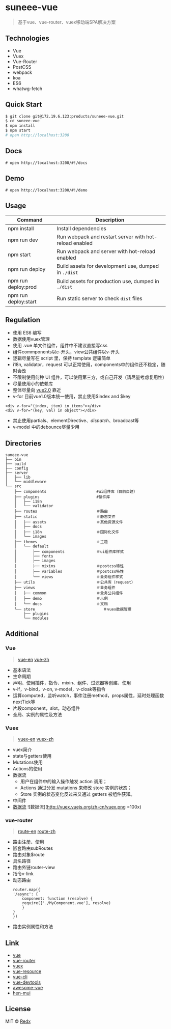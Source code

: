 # suneee-vue
> 基于vue、vue-router、vuex移动端SPA解决方案

## Technologies

- Vue
- Vuex
- Vue-Router
- PostCSS
- webpack
- koa
- ES6
- whatwg-fetch

## Quick Start

```bash
$ git clone git@172.19.6.123:products/suneee-vue.git
$ cd suneee-vue
$ npm install
$ npm start
# open http://localhost:3200
```

## Docs
```
# open http://localhost:3200/#!/docs
```

## Demo
```
# open http://localhost:3200/#!/demo
```

## Usage

|Command|Description|
|---|---|
|npm install|Install dependencies|
|npm run dev|Run webpack and restart server with hot-reload enabled|
|npm start|Run webpack and server with hot-reload enabled|
|npm run deploy|Build assets for development use, dumped in `./dist`|
|npm run deploy:prod|Build assets for production use, dumped in `./dist`|
|npm run deploy:start|Run static server to check `dist` files|

## Regulation

- 使用 ES6 编写
- 数据使用vuex管理
- 使用 .vue 单文件组件，组件中不建议直接写css
- 组件commponents以c-开头，view公共组件以v-开头
- 逻辑尽量写在 script 里，保持 template 逻辑简单
- i18n, validator，request 可以正常使用，components中的组件还不稳定，随时会改
- 不限制使用何种 UI 组件，可以使用第三方，或自己开发（请尽量考虑复用性）
- 尽量使用小的依赖库
- 整体尽量向 [vue2.0](https://github.com/vuejs/vue/issues/2873) 靠近
- v-for 目前vue1.0版本统一使用，禁止使用$index and $key
```vue1.0
<div v-for="(index, item) in items"></div>
<div v-for="(key, val) in object"></div>
```
- 禁止使用partials、elementDirective、$dispatch、$broadcast等
- v-model 中的debounce尽量少用

## Directories
```
suneee-vue
├── bin
├── build
├── config
├── server
│   ├── lib
│   └── middleware
└── src
    ├── components                      #ui组件库（目前自建）
    ├── plugins                         #插件库
    │   ├── i18n
    │   └── validator
    ├── routes                          ＃路由
    ├── static                          ＃静态文件
    │   ├── assets                      ＃其他资源文件
    │   ├── docs
    │   ├── i18n                        ＃国际化文件
    │   └── images
    ├── themes                          ＃主题
    │   └── default
    │       ├── components              ＃ui组件库样式
    │       ├── fonts                   
    │       ├── images
    │       ├── mixins                  ＃postcss特性
    │       ├── variables               ＃postcss特性
    │       └── views                   ＃业务组件样式
    ├── utils                           ＃公共库（request）
    ├── views                           ＃业务组件
    │   ├── common                      ＃业务公共组件
    │   ├── demo                        ＃示例
    │   └── docs                        ＃文档
    └── store                              ＃vuex数据管理
        ├── plugins
        └── modules
```

## Additional

### Vue 
> [vue-en](http://vuejs.org/) [vue-zh](http://cn.vuejs.org/)

- 基本语法
- 生命周期
- 声明、使用插件，指令、mixin、组件、过滤器等创建、使用
- v-if，v-bind，v-on,  v-model，v-cloak等指令
- 运算computed，监听watch，事件注册method，props属性，延时处理函数nextTick等
- 片段component，slot，动态组件
- 全局、实例的属性及方法

### Vuex 
> [vuex-en](http://vuex.vuejs.org/en/index.html) [vuex-zh](http://vuex.vuejs.org/zh-cn/index.html) 

- vuex简介
- state与getters使用
- Mutations使用
- Actions的使用
- 数据流
    - 用户在组件中的输入操作触发 action 调用；
    - Actions 通过分发 mutations 来修改 store 实例的状态；
    - Store 实例的状态变化反过来又通过 getters 被组件获知。
- 中间件
- [数据流](http://vuex.vuejs.org/zh-cn/data-flow.html) ![数据流](http://vuex.vuejs.org/zh-cn/vuex.png =100x) 


### vue-router 
> [route-en](http://router.vuejs.org/en/index.html) [route-zh](http://router.vuejs.org/zh-cn/index.html)

- 路由注册、使用
- 嵌套路由subRoutes
- 路由对象$route
- 具名路径
- 路由外链router-view
- 指令v-link
- 动态路由
    ```结合webpack动态路由
    router.map({
    '/async': {
        component: function (resolve) {
        require(['./MyComponent.vue'], resolve)
        }
    }
    })
    ```
- 路由实例属性和方法



## Link

- [vue](https://github.com/vuejs/vue) 
- [vue-router](https://github.com/vuejs/vue-router)
- [vuex](https://github.com/vuejs/vuex)
- [vue-resource](https://github.com/vuejs/vue-resource)
- [vue-cli](https://github.com/vuejs/vue-cli)
- [vue-devtools](https://github.com/vuejs/vue-devtools)
- [awesome-vue](https://github.com/vuejs/awesome-vue)
- [hen-mui](http://mint-ui.github.io/#!/zh-cn)

## License

MIT &copy; [Redx](https://github.com/redgang)
